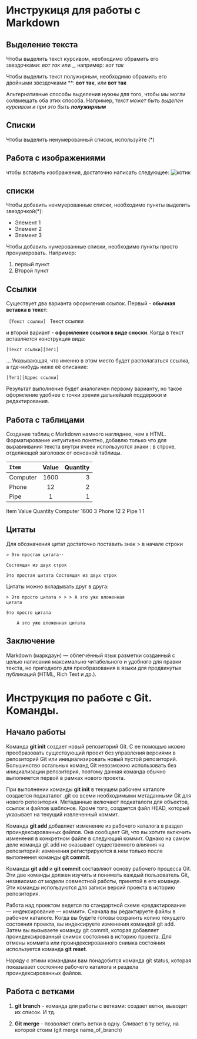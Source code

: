 # Инструкиця для работы с Markdown

## Выделение текста
Чтобы выделить текст курсивом, необходимо обрамить его звездочками: *вот так*
или _, например: _вот так_

Чтобы выделить текст полужирным, необходимо обрамить его двойными звездочками **: **вот так**, или __вот так__

Альтернативные способы выделения нужны для того, чтобы мы могли солвмещать оба этих способа. Например, _текст может быть выделен курсивом и при это быть **полужирным**_

## Cписки
Чтобы выделить ненумерованный список, используйте (*)
## Работа с изображениями

чтобы вставить изображения, достаточно написать следующее: ![котик](index.jpeg)


## списки
Чтобы добавить ненмуерованные списки, необходимо пункты выделить звездочкой(*):
* Элемент 1
* Элемент 2
* Элемент 3

Чтобы добавить нумерованные списки, необходимо пункты просто пронумеровать. Например:
1. первый пункт
2. Второй пункт

## Ссылки

Существует два варианта оформления ссылок. Первый - **обычная вставка в текст**:

<code> [Текст ссылки]
</code>
Текст ссылки

и второй вариант - **оформление ссылки в виде сноски**. Когда в текст вставляется конструкция вида:

<code>[Текст ссылки][Тег1]
</code>

... Указывающая, что именно в этом место будет располагаться ссылка, а где-нибудь ниже её описание:

<code>[Тег1][Адрес ссылки]
</code>

Результат выполнение будет аналогичен первому варианту, но такое оформление удобнее с точки зрения дальнейшей поддержки и редактирования.

## Работа с таблицами

Создание таблиц с Markdown намного нагляднее, чем в HTML. Форматирование интуитивно понятно, добавлю только что для выравнивания текста внутри ячеек используются знаки : в строке, отделяющей заголовок от основной таблицы.

<code>Item      | Value | Quantity
:-------- |:-----:| -------:
Computer  | 1600  | 3
Phone     | 12    | 2
Pipe      | 1     | 1
</code>

Item 	Value 	Quantity
Computer 	1600 	3
Phone 	12 	2
Pipe 	1 	1
## Цитаты

Для обозначения цитат достаточно поставить знак > в начале строки

<code>&gt; Это простая цитата⋅⋅  
Состоящая из двух строк
</code>

    Это простая цитата Состоящая из двух строк
 Цитаты можно вкладывать друг в друга:

<code>&gt; Это просто цитата
&gt;
&gt; &gt; А это уже вложенная цитата
</code>

    Это просто цитата

        А это уже вложенная цитата


## Заключение

 Markdown (маркдаун) — облегчённый язык разметки созданный с целью написания максимально читабельного и удобного для правки текста, но пригодного для преобразования в языки для продвинутых публикаций (HTML, Rich Text и др.). 
 
# Инструкция по работе с Git. Команды.

## Начало работы
Команда **git init** создает новый репозиторий Git. С ее помощью можно преобразовать существующий проект без управления версиями в репозиторий Git или инициализировать новый пустой репозиторий. Большинство остальных команд Git невозможно использовать без инициализации репозитория, поэтому данная команда обычно выполняется первой в рамках нового проекта.

При выполнении команды **git init** в текущем рабочем каталоге создается подкаталог .git со всеми необходимыми метаданными Git для нового репозитория. Метаданные включают подкаталоги для объектов, ссылок и файлов шаблонов. Кроме того, создается файл HEAD, который указывает на текущий извлеченный коммит.

Команда **git add** добавляет изменение из рабочего каталога в раздел проиндексированных файлов. Она сообщает Git, что вы хотите включить изменения в конкретном файле в следующий коммит. Однако на самом деле команда git add не оказывает существенного влияния на репозиторий: изменения регистрируются в нем только после выполнения команды **git commit**.

Команды **git add** и **git commit** составляют основу рабочего процесса Git. Эти две команды должен изучить и понимать каждый пользователь Git, независимо от модели совместной работы, принятой в его команде. Эти команды используются для записи версий проекта в историю репозитория.

Работа над проектом ведется по стандартной схеме «редактирование — индексирование — коммит». Сначала вы редактируете файлы в рабочем каталоге. Когда вы будете готовы сохранить копию текущего состояния проекта, вы индексируете изменения командой git add. Затем вы вызываете команду git commit, которая добавляет проиндексированный снимок состояния в историю проекта. Для отмены коммита или проиндексированного снимка состояния используется команда **git reset**.

Наряду с этими командами вам понадобится команда git status, которая показывает состояние рабочего каталога и раздела проиндексированных файлов.
## Работа с ветками
1. **git branch** - команда для работы с ветками: создает ветки, выводит их список. И тд.

2. **Git merge** - позволяет слить ветки в одну. Сливает в ту ветку, на которой стоим (git merge name_of_branch)